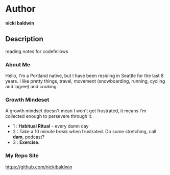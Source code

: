 # Author
**nicki baldwin**

## Description
reading notes for codefellows

### About Me 
Hello, I'm a Portland native, but I have been residing in Seattle for the last 8 years. I like pretty things, travel, movement (snowboarding, running, cycling and lagree) and cooking.

### Growth Mindeset
A growth mindset doesn't mean I won't get frustrated, it means I'm collected enough to persevere through it.
* 1 : **Habitual Ritual** - every damn day
* 2 : Take a 10 minute break when frustrated. Do some stretching, call **dam**, podcast?
* 3 : **Exercise.**

### My Repo Site
https://github.com/nickibaldwin
